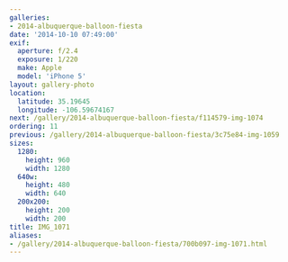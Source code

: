 ```yaml
---
galleries:
- 2014-albuquerque-balloon-fiesta
date: '2014-10-10 07:49:00'
exif:
  aperture: f/2.4
  exposure: 1/220
  make: Apple
  model: 'iPhone 5'
layout: gallery-photo
location:
  latitude: 35.19645
  longitude: -106.59674167
next: /gallery/2014-albuquerque-balloon-fiesta/f114579-img-1074
ordering: 11
previous: /gallery/2014-albuquerque-balloon-fiesta/3c75e84-img-1059
sizes:
  1280:
    height: 960
    width: 1280
  640w:
    height: 480
    width: 640
  200x200:
    height: 200
    width: 200
title: IMG_1071
aliases:
- /gallery/2014-albuquerque-balloon-fiesta/700b097-img-1071.html
---
```

